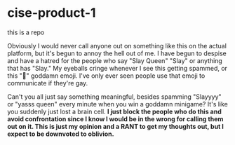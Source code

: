 # cise-product-1
this is a repo

Obviously I would never call anyone out on something like this on the actual platform, but it's begun to annoy the hell out of me. I have begun to despise and have a hatred for the people who say "Slay Queen" "Slay" or anything that has "Slay." My eyeballs cringe whenever I see this getting spammed, or this "💅" goddamn emoji. I've only ever seen people use that emoji to communicate if they're gay.

Can't you all just say something meaningful, besides spamming "Slayyyy" or "yasss queen" every minute when you win a goddamn minigame? It's like you suddenly just lost a brain cell. **I just block the people who do this and avoid confrontation since I know I would be in the wrong for calling them out on it. This is just my opinion and a RANT to get my thoughts out, but I expect to be downvoted to oblivion.**
